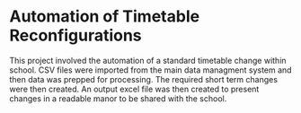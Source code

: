 # Automation of Timetable Reconfigurations
This project involved the automation of a standard timetable change within school.
CSV files were imported from the main data managment system and then data was prepped for processing.
The required short term changes were then created.
An output excel file was then created to present changes in a readable manor to be shared with the school.
